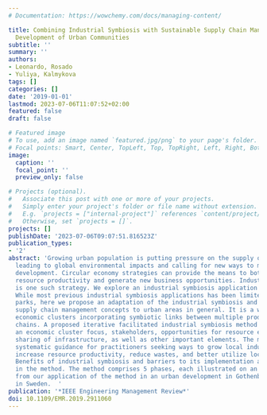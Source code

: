 ```yaml
---
# Documentation: https://wowchemy.com/docs/managing-content/

title: Combining Industrial Symbiosis with Sustainable Supply Chain Management for
  Development of Urban Communities
subtitle: ''
summary: ''
authors:
- Leonardo, Rosado
- Yuliya, Kalmykova
tags: []
categories: []
date: '2019-01-01'
lastmod: 2023-07-06T11:07:52+02:00
featured: false
draft: false

# Featured image
# To use, add an image named `featured.jpg/png` to your page's folder.
# Focal points: Smart, Center, TopLeft, Top, TopRight, Left, Right, BottomLeft, Bottom, BottomRight.
image:
  caption: ''
  focal_point: ''
  preview_only: false

# Projects (optional).
#   Associate this post with one or more of your projects.
#   Simply enter your project's folder or file name without extension.
#   E.g. `projects = ["internal-project"]` references `content/project/deep-learning/index.md`.
#   Otherwise, set `projects = []`.
projects: []
publishDate: '2023-07-06T09:07:51.816523Z'
publication_types:
- '2'
abstract: 'Growing urban population is putting pressure on the supply of natural resources
  leading to global environmental impacts and calling for new ways to manage urban
  development. Circular economy strategies can provide the means to both increase
  resource productivity and generate new business opportunities. Industrial symbiosis
  is one such strategy. We explore an industrial symbiosis application in this article.
  While most previous industrial symbiosis applications has been limited to eco-industrial
  parks, here we propose an adaptation of the industrial symbiosis and sustainable
  supply chain management concepts to urban areas in general. It is a way to develop
  economic clusters incorporating symbiotic links between multiple products supply
  chains. A proposed iterative facilitated industrial symbiosis method identifies
  an economic cluster focus, stakeholders, opportunities for resource exchange and
  sharing of infrastructure, as well as other important elements. The method provides
  systematic guidance for practitioners seeking ways to grow local industry and economy,
  increase resource productivity, reduce wastes, and better utilize local resources.
  Benefits of industrial symbiosis and barriers to its implementation are also identified
  in the method. The method comprises 5 phases, each illustrated on an example drawn
  from our application of the method in an urban development in Gothenburg, a city
  in Sweden.  '
publication: '*IEEE Engineering Management Review*'
doi: 10.1109/EMR.2019.2911060
---
```

